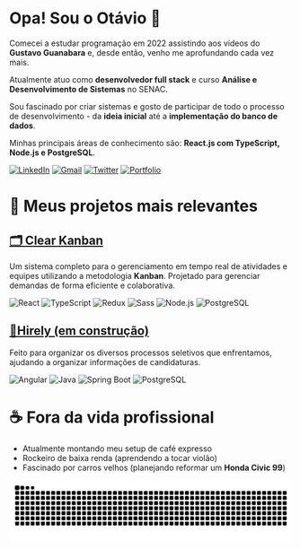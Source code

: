 # Opa! Sou o Otávio 👋  
Comecei a estudar programação em 2022 assistindo aos vídeos do **Gustavo Guanabara** e, desde então, venho me aprofundando cada vez mais.

Atualmente atuo como **desenvolvedor full stack** e curso **Análise e Desenvolvimento de Sistemas** no SENAC.  

Sou fascinado por criar sistemas e gosto de participar de todo o processo de desenvolvimento - da **ideia inicial** até a **implementação do banco de dados**.

Minhas principais áreas de conhecimento são: **React.js com TypeScript, Node.js e PostgreSQL**.

[![LinkedIn](https://img.shields.io/badge/LinkedIn-0077B5?style=for-the-badge&logo=LinkedIn&logoColor=white)](https://www.linkedin.com/in/otaviomendessantos/)
[![Gmail](https://img.shields.io/badge/Gmail-EA4335?style=for-the-badge&logo=gmail&logoColor=white)](mailto:dev.otavioms@gmail.com)
[![Twitter](https://img.shields.io/badge/Twitter-000000?style=for-the-badge&logo=x&logoColor=white)](https://x.com/OtavioDev)
[![Portfolio](https://img.shields.io/badge/Portfolio-%23000000.svg?style=for-the-badge&logo=firefox&logoColor=#FF7139)](https://otaviodev.vercel.app)

# 🚀 Meus projetos mais relevantes

## [🗂️ Clear Kanban](https://clearkanban.com/)
Um sistema completo para o gerenciamento em tempo real de atividades e equipes utilizando a metodologia **Kanban**. Projetado para gerenciar demandas de forma eficiente e colaborativa. 

![React](https://img.shields.io/badge/React-20232A?style=for-the-badge&logo=react&logoColor=61DAFB)
![TypeScript](https://img.shields.io/badge/TypeScript-007ACC?style=for-the-badge&logo=typescript&logoColor=white)
![Redux](https://img.shields.io/badge/Redux-593D88?style=for-the-badge&logo=redux&logoColor=white)
![Sass](https://img.shields.io/badge/Sass-CC6699?style=for-the-badge&logo=sass&logoColor=white)
![Node.js](https://img.shields.io/badge/Node.js-339933?style=for-the-badge&logo=node.js&logoColor=white)
![PostgreSQL](https://img.shields.io/badge/PostgreSQL-316192?style=for-the-badge&logo=postgresql&logoColor=white)

## [💼Hirely (em construção)](https://github.com/OtavioMendesSantos/Hirely-api)
Feito para organizar os diversos processos seletivos que enfrentamos, ajudando a organizar informações de candidaturas.

![Angular](https://img.shields.io/badge/Angular-DD0031?style=for-the-badge&logo=angular&logoColor=white)
![Java](https://img.shields.io/badge/Java-ED8B00?style=for-the-badge&logo=openjdk&logoColor=white)
![Spring Boot](https://img.shields.io/badge/Spring_Boot-6DB33F?style=for-the-badge&logo=springboot&logoColor=white)
![PostgreSQL](https://img.shields.io/badge/PostgreSQL-316192?style=for-the-badge&logo=postgresql&logoColor=white)

# ☕ Fora da vida profissional
- Atualmente montando meu setup de café expresso
- Rockeiro de baixa renda (aprendendo a tocar violão)
- Fascinado por carros velhos (planejando reformar um **Honda Civic 99**)

<!-- Jogo da Cobrinha -->
<p align="center">
  <picture>
    <source media="(prefers-color-scheme: dark)" srcset="https://raw.githubusercontent.com/OtavioMendesSantos/OtavioMendesSantos/output/github-contribution-grid-snake-dark.svg">
    <source media="(prefers-color-scheme: light)" srcset="https://raw.githubusercontent.com/OtavioMendesSantos/OtavioMendesSantos/output/github-contribution-grid-snake.svg">
    <img alt="github contribution grid snake animation" src="https://raw.githubusercontent.com/OtavioMendesSantos/OtavioMendesSantos/output/github-contribution-grid-snake.svg">
  </picture>
</p>
